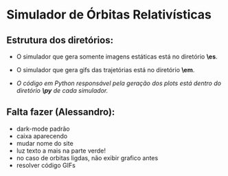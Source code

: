 # Simulador de Órbitas Relativísticas

## Estrutura dos diretórios:

- O simulador que gera somente imagens estáticas está no diretório **\es**.

- O simulador que gera gifs das trajetórias está no diretório **\em**.

- *O código em Python responsável pela geração dos plots está dentro do diretório **\py** de cada simulador.*

## Falta fazer (Alessandro):


- dark-mode padrão
- caixa aparecendo
- mudar nome do site
- luz texto a mais na parte verde!
- no caso de orbitas ligdas, não exibir grafico antes
- resolver código GIFs